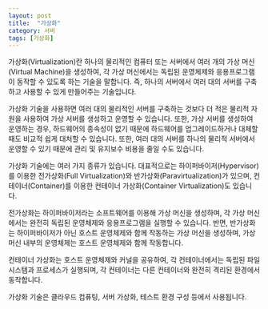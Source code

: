 ```yaml
---
layout: post
title:  "가상화"
category: 서버
tags: [가상화]
---
```

가상화(Virtualization)란 하나의 물리적인 컴퓨터 또는 서버에서 여러 개의 가상 머신(Virtual Machine)을 생성하여, 각 가상 머신에서는 독립된 운영체제와 응용프로그램이 동작할 수 있도록 하는 기술을 말합니다. 즉, 하나의 서버에서 여러 대의 서버를 구축하고 사용할 수 있게 만들어주는 기술입니다.

가상화 기술을 사용하면 여러 대의 물리적인 서버를 구축하는 것보다 더 적은 물리적 자원을 사용하여 가상 서버를 생성하고 운영할 수 있습니다. 또한, 가상 서버를 생성하여 운영하는 경우, 하드웨어의 종속성이 없기 때문에 하드웨어를 업그레이드하거나 대체할 때도 비교적 쉽게 대처할 수 있습니다. 또한, 여러 대의 서버를 하나의 물리적 서버에서 운영할 수 있기 때문에 관리 및 유지보수 비용을 줄일 수도 있습니다.

가상화 기술에는 여러 가지 종류가 있습니다. 대표적으로는 하이퍼바이저(Hypervisor)를 이용한 전가상화(Full Virtualization)와 반가상화(Paravirtualization)가 있으며, 컨테이너(Container)를 이용한 컨테이너 가상화(Container Virtualization)도 있습니다.

전가상화는 하이퍼바이저라는 소프트웨어를 이용해 가상 머신을 생성하며, 각 가상 머신에서는 완전히 독립된 운영체제와 응용프로그램을 실행할 수 있습니다. 반면, 반가상화는 하이퍼바이저가 아닌 호스트 운영체제와 함께 작동하는 가상 머신을 생성하며, 가상 머신 내부의 운영체제는 호스트 운영체제와 함께 작동합니다.

컨테이너 가상화는 호스트 운영체제와 커널을 공유하여, 각 컨테이너에서는 독립된 파일 시스템과 프로세스가 실행되며, 각 컨테이너는 다른 컨테이너와 완전히 격리된 환경에서 동작합니다.

가상화 기술은 클라우드 컴퓨팅, 서버 가상화, 테스트 환경 구성 등에서 사용됩니다.